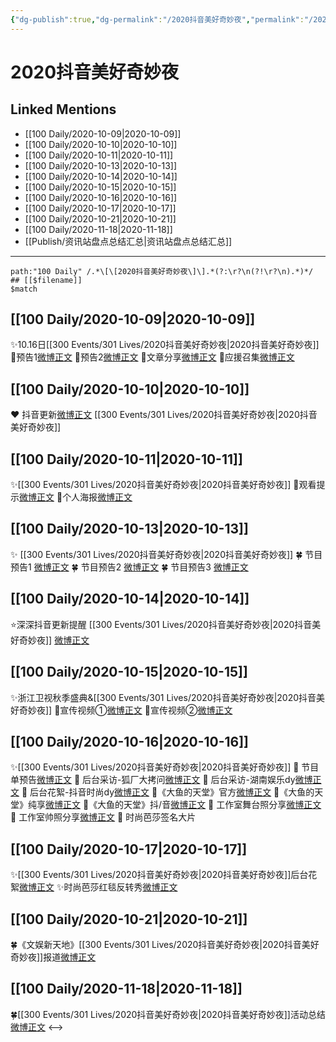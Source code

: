 ```yaml
---
{"dg-publish":true,"dg-permalink":"/2020抖音美好奇妙夜","permalink":"/2020抖音美好奇妙夜/","created":"2023-04-08T14:54:54.000+08:00","updated":"2023-04-10T16:04:36.000+08:00"}
---
```


# 2020抖音美好奇妙夜

## Linked Mentions
- [[100 Daily/2020-10-09\|2020-10-09]]
- [[100 Daily/2020-10-10\|2020-10-10]]
- [[100 Daily/2020-10-11\|2020-10-11]]
- [[100 Daily/2020-10-13\|2020-10-13]]
- [[100 Daily/2020-10-14\|2020-10-14]]
- [[100 Daily/2020-10-15\|2020-10-15]]
- [[100 Daily/2020-10-16\|2020-10-16]]
- [[100 Daily/2020-10-17\|2020-10-17]]
- [[100 Daily/2020-10-21\|2020-10-21]]
- [[100 Daily/2020-11-18\|2020-11-18]]
- [[Publish/资讯站盘点总结汇总\|资讯站盘点总结汇总]]


---

```expander
path:"100 Daily" /.*\[\[2020抖音美好奇妙夜\]\].*(?:\r?\n(?!\r?\n).*)*/
## [[$filename]]
$match
```
## [[100 Daily/2020-10-09\|2020-10-09]]
✨10.16日[[300 Events/301 Lives/2020抖音美好奇妙夜\|2020抖音美好奇妙夜]]
🔸预告1[微博正文](https://m.weibo.cn/6466290670/4558065313782875)
🔸预告2[微博正文](https://m.weibo.cn/6466290670/4558066797777177)
🔸文章分享[微博正文](https://m.weibo.cn/6466290670/4558254418428445)
🔸应援召集[微博正文](https://m.weibo.cn/6466290670/4558240665571438)
## [[100 Daily/2020-10-10\|2020-10-10]]
❤️ 抖音更新[微博正文](https://m.weibo.cn/6466290670/4558463726256805) [[300 Events/301 Lives/2020抖音美好奇妙夜\|2020抖音美好奇妙夜]]
## [[100 Daily/2020-10-11\|2020-10-11]]
✨[[300 Events/301 Lives/2020抖音美好奇妙夜\|2020抖音美好奇妙夜]]
💫观看提示[微博正文](https://m.weibo.cn/6466290670/4558785181385980)
💫个人海报[微博正文](https://m.weibo.cn/6466290670/4558934021244744)
## [[100 Daily/2020-10-13\|2020-10-13]]
✨ [[300 Events/301 Lives/2020抖音美好奇妙夜\|2020抖音美好奇妙夜]]
🍀 节目预告1 [微博正文](https://m.weibo.cn/6466290670/4559525925621891)
🍀 节目预告2 [微博正文](https://m.weibo.cn/6466290670/4559573451800934)
🍀 节目预告3 [微博正文](https://m.weibo.cn/6466290670/4559661800097614)
## [[100 Daily/2020-10-14\|2020-10-14]]
⭐深深抖音更新提醒 [[300 Events/301 Lives/2020抖音美好奇妙夜\|2020抖音美好奇妙夜]]
[微博正文](https://m.weibo.cn/6466290670/4560061815063489)
## [[100 Daily/2020-10-15\|2020-10-15]]
✨浙江卫视秋季盛典&[[300 Events/301 Lives/2020抖音美好奇妙夜\|2020抖音美好奇妙夜]]
💫宣传视频①[微博正文](https://m.weibo.cn/6466290670/4560255985396518)
💫宣传视频②[微博正文](https://m.weibo.cn/6466290670/4560302828691669)
## [[100 Daily/2020-10-16\|2020-10-16]]
✨[[300 Events/301 Lives/2020抖音美好奇妙夜\|2020抖音美好奇妙夜]]
💫 节目单预告[微博正文](https://m.weibo.cn/6466290670/4560598652948445)
💫 后台采访-狐厂大拷问[微博正文](https://m.weibo.cn/6466290670/4560715442030378)
💫 后台采访-湖南娱乐dy[微博正文](https://m.weibo.cn/6466290670/4560755981299289)
💫 后台花絮-抖音时尚dy[微博正文](https://m.weibo.cn/6466290670/4560814663533406)
💫《大鱼的天堂》官方[微博正文](https://m.weibo.cn/6466290670/4560759445791211)
💫《大鱼的天堂》纯享[微博正文](https://m.weibo.cn/6466290670/4560767577234289)
💫《大鱼的天堂》抖/音[微博正文](https://m.weibo.cn/6466290670/4560774644636759)
💫 工作室舞台照分享[微博正文](https://m.weibo.cn/6466290670/4560773298792313)
💫 工作室帅照分享[微博正文](https://m.weibo.cn/6466290670/4560807041443189)
💫 时尚芭莎签名大片[](https://m.weibo.cn/6466290670/4560806311633566)
## [[100 Daily/2020-10-17\|2020-10-17]]
✨[[300 Events/301 Lives/2020抖音美好奇妙夜\|2020抖音美好奇妙夜]]后台花絮[微博正文](https://m.weibo.cn/6466290670/4561040664696466)
✨时尚芭莎红毯反转秀[微博正文](https://m.weibo.cn/6466290670/4561050597592943)
## [[100 Daily/2020-10-21\|2020-10-21]]
🍀《文娱新天地》[[300 Events/301 Lives/2020抖音美好奇妙夜\|2020抖音美好奇妙夜]]报道[微博正文](https://m.weibo.cn/6466290670/4562519815363141)
## [[100 Daily/2020-11-18\|2020-11-18]]
🍀[[300 Events/301 Lives/2020抖音美好奇妙夜\|2020抖音美好奇妙夜]]活动总结[微博正文](https://m.weibo.cn/6466290670/4572698283609041)
<-->